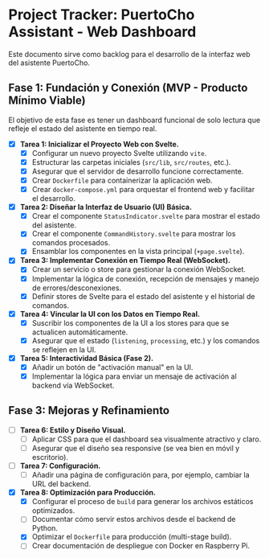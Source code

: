 # Project Tracker: PuertoCho Assistant - Web Dashboard

Este documento sirve como backlog para el desarrollo de la interfaz web del asistente PuertoCho.

## Fase 1: Fundación y Conexión (MVP - Producto Mínimo Viable)

El objetivo de esta fase es tener un dashboard funcional de solo lectura que refleje el estado del asistente en tiempo real.

-   [x] **Tarea 1: Inicializar el Proyecto Web con Svelte.**
    -   [x] Configurar un nuevo proyecto Svelte utilizando `vite`.
    -   [x] Estructurar las carpetas iniciales (`src/lib`, `src/routes`, etc.).
    -   [x] Asegurar que el servidor de desarrollo funcione correctamente.
    -   [x] Crear `Dockerfile` para containerizar la aplicación web.
    -   [x] Crear `docker-compose.yml` para orquestar el frontend web y facilitar el desarrollo.

-   [x] **Tarea 2: Diseñar la Interfaz de Usuario (UI) Básica.**
    -   [x] Crear el componente `StatusIndicator.svelte` para mostrar el estado del asistente.
    -   [x] Crear el componente `CommandHistory.svelte` para mostrar los comandos procesados.
    -   [x] Ensamblar los componentes en la vista principal (`+page.svelte`).

-   [x] **Tarea 3: Implementar Conexión en Tiempo Real (WebSocket).**
    -   [x] Crear un servicio o store para gestionar la conexión WebSocket.
    -   [x] Implementar la lógica de conexión, recepción de mensajes y manejo de errores/desconexiones.
    -   [x] Definir stores de Svelte para el estado del asistente y el historial de comandos.

-   [x] **Tarea 4: Vincular la UI con los Datos en Tiempo Real.**
    -   [x] Suscribir los componentes de la UI a los stores para que se actualicen automáticamente.
    -   [x] Asegurar que el estado (`listening`, `processing`, etc.) y los comandos se reflejen en la UI.

-   [x] **Tarea 5: Interactividad Básica (Fase 2).**
    -   [x] Añadir un botón de "activación manual" en la UI.
    -   [x] Implementar la lógica para enviar un mensaje de activación al backend vía WebSocket.

## Fase 3: Mejoras y Refinamiento

-   [ ] **Tarea 6: Estilo y Diseño Visual.**
    -   [ ] Aplicar CSS para que el dashboard sea visualmente atractivo y claro.
    -   [ ] Asegurar que el diseño sea responsive (se vea bien en móvil y escritorio).

-   [ ] **Tarea 7: Configuración.**
    -   [ ] Añadir una página de configuración para, por ejemplo, cambiar la URL del backend.

-   [x] **Tarea 8: Optimización para Producción.**
    -   [x] Configurar el proceso de `build` para generar los archivos estáticos optimizados.
    -   [ ] Documentar cómo servir estos archivos desde el backend de Python.
    -   [x] Optimizar el `Dockerfile` para producción (multi-stage build).
    -   [ ] Crear documentación de despliegue con Docker en Raspberry Pi.
